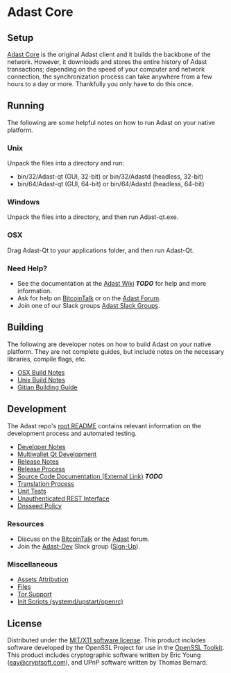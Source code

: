 Adast Core
=====================

Setup
---------------------
[Adast Core](http://Adast.org/wallet) is the original Adast client and it builds the backbone of the network. However, it downloads and stores the entire history of Adast transactions; depending on the speed of your computer and network connection, the synchronization process can take anywhere from a few hours to a day or more. Thankfully you only have to do this once.

Running
---------------------
The following are some helpful notes on how to run Adast on your native platform.

### Unix

Unpack the files into a directory and run:

- bin/32/Adast-qt (GUI, 32-bit) or bin/32/Adastd (headless, 32-bit)
- bin/64/Adast-qt (GUI, 64-bit) or bin/64/Adastd (headless, 64-bit)

### Windows

Unpack the files into a directory, and then run Adast-qt.exe.

### OSX

Drag Adast-Qt to your applications folder, and then run Adast-Qt.

### Need Help?

* See the documentation at the [Adast Wiki](https://en.bitcoin.it/wiki/Main_Page) ***TODO***
for help and more information.
* Ask for help on [BitcoinTalk](https://bitcointalk.org/index.php?topic=1262920.0) or on the [Adast Forum](http://forum.Adast.org/).
* Join one of our Slack groups [Adast Slack Groups](https://Adast.org/slack-logins/).

Building
---------------------
The following are developer notes on how to build Adast on your native platform. They are not complete guides, but include notes on the necessary libraries, compile flags, etc.

- [OSX Build Notes](build-osx.md)
- [Unix Build Notes](build-unix.md)
- [Gitian Building Guide](gitian-building.md)

Development
---------------------
The Adast repo's [root README](https://github.com/Adast-Project/Adast/blob/master/README.md) contains relevant information on the development process and automated testing.

- [Developer Notes](developer-notes.md)
- [Multiwallet Qt Development](multiwallet-qt.md)
- [Release Notes](release-notes.md)
- [Release Process](release-process.md)
- [Source Code Documentation (External Link)](https://dev.visucore.com/bitcoin/doxygen/) ***TODO***
- [Translation Process](translation_process.md)
- [Unit Tests](unit-tests.md)
- [Unauthenticated REST Interface](REST-interface.md)
- [Dnsseed Policy](dnsseed-policy.md)

### Resources

* Discuss on the [BitcoinTalk](https://bitcointalk.org/index.php?topic=1262920.0) or the [Adast](http://forum.Adast.org/) forum.
* Join the [Adast-Dev](https://Adast-dev.slack.com/) Slack group ([Sign-Up](https://Adast-dev.herokuapp.com/)).

### Miscellaneous
- [Assets Attribution](assets-attribution.md)
- [Files](files.md)
- [Tor Support](tor.md)
- [Init Scripts (systemd/upstart/openrc)](init.md)

License
---------------------
Distributed under the [MIT/X11 software license](http://www.opensource.org/licenses/mit-license.php).
This product includes software developed by the OpenSSL Project for use in the [OpenSSL Toolkit](https://www.openssl.org/). This product includes
cryptographic software written by Eric Young ([eay@cryptsoft.com](mailto:eay@cryptsoft.com)), and UPnP software written by Thomas Bernard.
